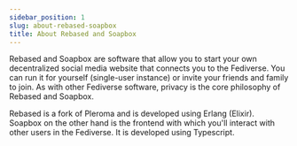 ```yaml
---
sidebar_position: 1
slug: about-rebased-soapbox
title: About Rebased and Soapbox
---
```


Rebased and Soapbox are software that allow you to start your own decentralized social media website that connects you to the Fediverse. You can run it for yourself (single-user instance) or invite your friends and family to join. As with other Fediverse software, privacy is the core philosophy of Rebased and Soapbox.

Rebased is a fork of Pleroma and is developed using Erlang (Elixir). Soapbox on the other hand is the frontend with which you'll interact with other users in the Fediverse. It is developed using Typescript.